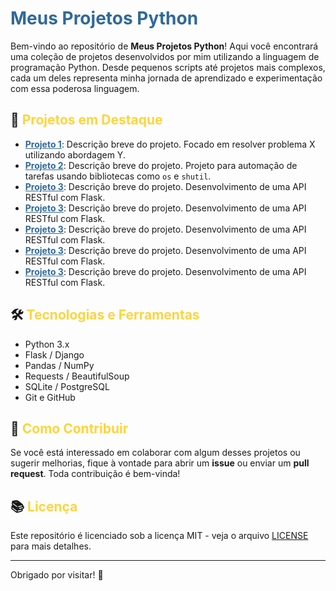 # <span style="color: #306998;">Meus Projetos Python</span>

Bem-vindo ao repositório de <strong>Meus Projetos Python</strong>! Aqui você encontrará uma coleção de projetos desenvolvidos por mim utilizando a linguagem de programação Python. Desde pequenos scripts até projetos mais complexos, cada um deles representa minha jornada de aprendizado e experimentação com essa poderosa linguagem.

## 🚀 <span style="color: #FFD43B;">Projetos em Destaque</span>

- **<a href="https://github.com/seuusuario/projeto1" target="_blank" style="color: #306998;">Projeto 1</a>**: Descrição breve do projeto. Focado em resolver problema X utilizando abordagem Y.
- **<a href="https://github.com/seuusuario/projeto2" target="_blank" style="color: #306998;">Projeto 2</a>**: Descrição breve do projeto. Projeto para automação de tarefas usando bibliotecas como `os` e `shutil`.
- **<a href="https://github.com/seuusuario/projeto3" target="_blank" style="color: #306998;">Projeto 3</a>**: Descrição breve do projeto. Desenvolvimento de uma API RESTful com Flask.
- **<a href="https://github.com/seuusuario/projeto3" target="_blank" style="color: #306998;">Projeto 3</a>**: Descrição breve do projeto. Desenvolvimento de uma API RESTful com Flask.
- **<a href="https://github.com/seuusuario/projeto3" target="_blank" style="color: #306998;">Projeto 3</a>**: Descrição breve do projeto. Desenvolvimento de uma API RESTful com Flask.
- **<a href="https://github.com/seuusuario/projeto3" target="_blank" style="color: #306998;">Projeto 3</a>**: Descrição breve do projeto. Desenvolvimento de uma API RESTful com Flask.
- **<a href="https://github.com/seuusuario/projeto3" target="_blank" style="color: #306998;">Projeto 3</a>**: Descrição breve do projeto. Desenvolvimento de uma API RESTful com Flask.

## 🛠️ <span style="color: #FFD43B;">Tecnologias e Ferramentas</span>

- Python 3.x
- Flask / Django
- Pandas / NumPy
- Requests / BeautifulSoup
- SQLite / PostgreSQL
- Git e GitHub

## 📜 <span style="color: #FFD43B;">Como Contribuir</span>

Se você está interessado em colaborar com algum desses projetos ou sugerir melhorias, fique à vontade para abrir um **issue** ou enviar um **pull request**. Toda contribuição é bem-vinda!

## 📚 <span style="color: #FFD43B;">Licença</span>

Este repositório é licenciado sob a licença MIT - veja o arquivo [LICENSE](LICENSE) para mais detalhes.

---

Obrigado por visitar! 🚀
